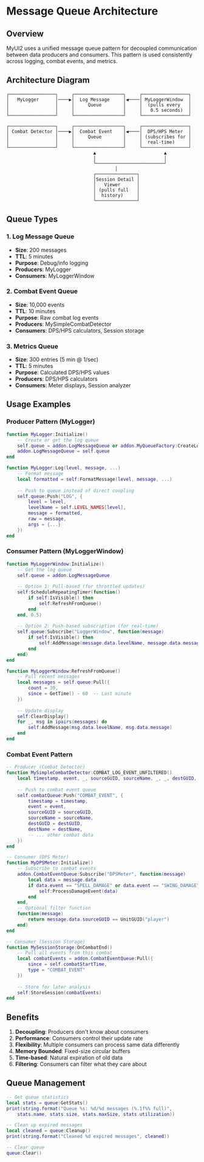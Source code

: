 # Message Queue Architecture

## Overview

MyUI2 uses a unified message queue pattern for decoupled communication between data producers and consumers. This pattern is used consistently across logging, combat events, and metrics.

## Architecture Diagram

```
┌─────────────────┐     ┌──────────────────┐     ┌─────────────────┐
│   MyLogger      │────▶│  Log Message     │◀────│ MyLoggerWindow  │
│                 │     │     Queue        │     │  (pulls every   │
│                 │     │                  │     │   0.5 seconds)  │
└─────────────────┘     └──────────────────┘     └─────────────────┘

┌─────────────────┐     ┌──────────────────┐     ┌─────────────────┐
│ Combat Detector │────▶│  Combat Event    │◀────│  DPS/HPS Meter  │
│                 │     │     Queue        │     │ (subscribes for │
│                 │     │                  │     │  real-time)     │
└─────────────────┘     └──────────────────┘     └─────────────────┘
                                ▲                         ▲
                                │                         │
                                └─────────────────────────┘
                                        │
                                ┌───────────────┐
                                │Session Detail │
                                │   Viewer      │
                                │ (pulls full   │
                                │  history)     │
                                └───────────────┘
```

## Queue Types

### 1. Log Message Queue
- **Size**: 200 messages
- **TTL**: 5 minutes
- **Purpose**: Debug/info logging
- **Producers**: MyLogger
- **Consumers**: MyLoggerWindow

### 2. Combat Event Queue
- **Size**: 10,000 events
- **TTL**: 10 minutes
- **Purpose**: Raw combat log events
- **Producers**: MySimpleCombatDetector
- **Consumers**: DPS/HPS calculators, Session storage

### 3. Metrics Queue
- **Size**: 300 entries (5 min @ 1/sec)
- **TTL**: 5 minutes
- **Purpose**: Calculated DPS/HPS values
- **Producers**: DPS/HPS calculators
- **Consumers**: Meter displays, Session analyzer

## Usage Examples

### Producer Pattern (MyLogger)

```lua
function MyLogger:Initialize()
    -- Create or get the log queue
    self.queue = addon.LogMessageQueue or addon.MyQueueFactory:CreateLogQueue()
    addon.LogMessageQueue = self.queue
end

function MyLogger:Log(level, message, ...)
    -- Format message
    local formatted = self:FormatMessage(level, message, ...)
    
    -- Push to queue instead of direct coupling
    self.queue:Push("LOG", {
        level = level,
        levelName = self.LEVEL_NAMES[level],
        message = formatted,
        raw = message,
        args = {...}
    })
end
```

### Consumer Pattern (MyLoggerWindow)

```lua
function MyLoggerWindow:Initialize()
    -- Get the log queue
    self.queue = addon.LogMessageQueue
    
    -- Option 1: Pull-based (for throttled updates)
    self:ScheduleRepeatingTimer(function()
        if self:IsVisible() then
            self:RefreshFromQueue()
        end
    end, 0.5)
    
    -- Option 2: Push-based subscription (for real-time)
    self.queue:Subscribe("LoggerWindow", function(message)
        if self:IsVisible() then
            self:AddMessage(message.data.levelName, message.data.message)
        end
    end)
end

function MyLoggerWindow:RefreshFromQueue()
    -- Pull recent messages
    local messages = self.queue:Pull({
        count = 30,
        since = GetTime() - 60  -- Last minute
    })
    
    -- Update display
    self:ClearDisplay()
    for _, msg in ipairs(messages) do
        self:AddMessage(msg.data.levelName, msg.data.message)
    end
end
```

### Combat Event Pattern

```lua
-- Producer (Combat Detector)
function MySimpleCombatDetector:COMBAT_LOG_EVENT_UNFILTERED()
    local timestamp, event, _, sourceGUID, sourceName, _, _, destGUID, destName = CombatLogGetCurrentEventInfo()
    
    -- Push to combat event queue
    self.combatQueue:Push("COMBAT_EVENT", {
        timestamp = timestamp,
        event = event,
        sourceGUID = sourceGUID,
        sourceName = sourceName,
        destGUID = destGUID,
        destName = destName,
        -- ... other combat data
    })
end

-- Consumer (DPS Meter)
function MyDPSMeter:Initialize()
    -- Subscribe to combat events
    addon.CombatEventQueue:Subscribe("DPSMeter", function(message)
        local data = message.data
        if data.event == "SPELL_DAMAGE" or data.event == "SWING_DAMAGE" then
            self:ProcessDamageEvent(data)
        end
    end, 
    -- Optional filter function
    function(message)
        return message.data.sourceGUID == UnitGUID("player")
    end)
end

-- Consumer (Session Storage)
function MySessionStorage:OnCombatEnd()
    -- Pull all events from this combat
    local combatEvents = addon.CombatEventQueue:Pull({
        since = self.combatStartTime,
        type = "COMBAT_EVENT"
    })
    
    -- Store for later analysis
    self:StoreSession(combatEvents)
end
```

## Benefits

1. **Decoupling**: Producers don't know about consumers
2. **Performance**: Consumers control their update rate
3. **Flexibility**: Multiple consumers can process same data differently
4. **Memory Bounded**: Fixed-size circular buffers
5. **Time-based**: Natural expiration of old data
6. **Filtering**: Consumers can filter what they care about

## Queue Management

```lua
-- Get queue statistics
local stats = queue:GetStats()
print(string.format("Queue %s: %d/%d messages (%.1f%% full)", 
    stats.name, stats.size, stats.maxSize, stats.utilization))

-- Clean up expired messages
local cleaned = queue:Cleanup()
print(string.format("Cleaned %d expired messages", cleaned))

-- Clear queue
queue:Clear()
```